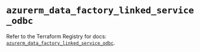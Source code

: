 # `azurerm_data_factory_linked_service_odbc`

Refer to the Terraform Registry for docs: [`azurerm_data_factory_linked_service_odbc`](https://registry.terraform.io/providers/hashicorp/azurerm/4.39.0/docs/resources/data_factory_linked_service_odbc).
